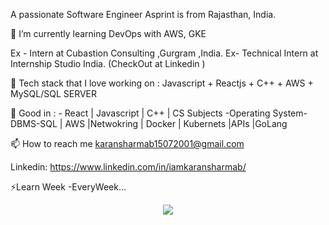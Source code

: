 A passionate Software Engineer Asprint is from Rajasthan, India.
                                        
🔭 I’m currently learning DevOps with AWS, GKE

Ex - Intern at Cubastion Consulting ,Gurgram ,India.
Ex- Technical Intern at Internship Studio India. (CheckOut  at Linkedin )

🌱 Tech stack that I love working on : Javascript + Reactjs + C++ + AWS + MySQL/SQL SERVER

💬 Good in : -  React | Javascript | C++ | CS Subjects -Operating System-DBMS-SQL | AWS |Netwokring | Docker | Kubernets |APIs |GoLang

📫 How to reach me karansharmab15072001@gmail.com

Linkedin: https://www.linkedin.com/in/iamkaransharmab/


⚡Learn Week -EveryWeek...

 
  <div id="header" align="center">
  <img src="https://media.giphy.com/media/RbDKaczqWovIugyJmW/giphy.gif" width="full"/>
</div>
